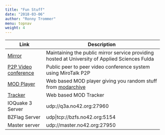 ```yaml
---
title: "Fun Stuff"
date: "2018-03-06"
author: "Ronny Trommer"
menu: topnav
weight: 4
---
```


| Link                                            | Description                                                                                    |
|-------------------------------------------------|------------------------------------------------------------------------------------------------|
| [Mirror](https://mirror.informatik.hs-fulda.de) | Maintaining the public mirror service providing hosted at University of Applied Sciences Fulda |
| [P2P Video conference](https://meet.no42.org)   | Public peer to peer video conference system using MiroTalk P2P                                 |
| [MOD Player](https://mods.amiga.fans)           | Web based MOD player giving you random stuff from [modarchive](https://modarchive.org)         |
| [Tracker](https://tracker.amiga.fans)           | Web based MOD Tracker                                                                          |
| IOQuake 3 Server                                | udp://q3a.no42.org:27960                                                                       |
| BZFlag Server                                   | udp\|tcp://bzfs.no42.org:5154                                                                  |
| Master server                                   | udp://master.no42.org:27950                                                                    |